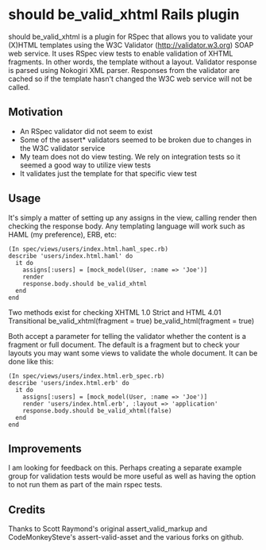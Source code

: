 should be_valid_xhtml Rails plugin
==================================

should be_valid_xhtml is a plugin for RSpec that allows you to validate your (X)HTML templates using the W3C Validator (http://validator.w3.org) SOAP web service. It uses RSpec view tests to enable validation of XHTML fragments. In other words, the template without a layout. Validator response is parsed using Nokogiri XML parser. Responses from the validator are cached so if the template hasn't changed the W3C web service will not be called.

Motivation
----------

* An RSpec validator did not seem to exist
* Some of the assert* validators seemed to be broken due to changes in the W3C validator service
* My team does not do view testing. We rely on integration tests so it seemed a good way to utilize view tests
* It validates just the template for that specific view test

Usage
-----

It's simply a matter of setting up any assigns in the view, calling render then checking the response body. Any templating language will work such as HAML (my preference), ERB, etc:

    (In spec/views/users/index.html.haml_spec.rb)
    describe 'users/index.html.haml' do
      it do
        assigns[:users] = [mock_model(User, :name => 'Joe')]
        render
        response.body.should be_valid_xhtml
      end
    end

Two methods exist for checking XHTML 1.0 Strict and HTML 4.01 Transitional
    be_valid_xhtml(fragment = true)
    be_valid_html(fragment = true)

Both accept a parameter for telling the validator whether the content is a fragment or full document. The default is a fragment but to check your layouts you may want some views to validate the whole document. It can be done like this:

    (In spec/views/users/index.html.erb_spec.rb)
    describe 'users/index.html.erb' do
      it do
        assigns[:users] = [mock_model(User, :name => 'Joe')]
        render 'users/index.html.erb', :layout => 'application'
        response.body.should be_valid_xhtml(false)
      end
    end

Improvements
------------
I am looking for feedback on this. Perhaps creating a separate example group for validation tests would be more useful as well as having the option to not run them as part of the main rspec tests.


Credits
-------

Thanks to Scott Raymond's original assert_valid_markup and CodeMonkeySteve's assert-valid-asset and the various forks on github.

